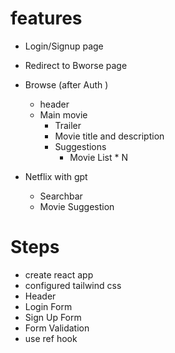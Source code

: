 # features

- Login/Signup page
- Redirect to Bworse page
- Browse (after Auth )

  - header
  - Main movie
    - Trailer
    - Movie title and description
    - Suggestions
      - Movie List \* N

- Netflix with gpt
  - Searchbar
  - Movie Suggestion

# Steps

- create react app
- configured tailwind css
- Header
- Login Form
- Sign Up Form
- Form Validation
- use ref hook

